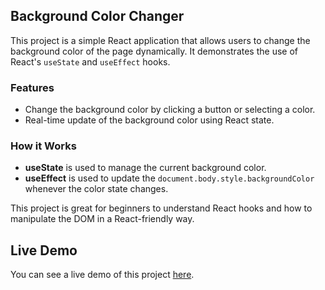## Background Color Changer

This project is a simple React application that allows users to change the background color of the page dynamically. It demonstrates the use of React's `useState` and `useEffect` hooks.

### Features

- Change the background color by clicking a button or selecting a color.
- Real-time update of the background color using React state.

### How it Works

- **useState** is used to manage the current background color.
- **useEffect** is used to update the `document.body.style.backgroundColor` whenever the color state changes.

This project is great for beginners to understand React hooks and how to manipulate the DOM in a React-friendly way.


## Live Demo

You can see a live demo of this project [here](https://background-color-changer-001.netlify.app/).
